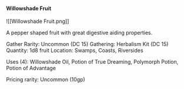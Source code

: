 #### Willowshade Fruit

![[Willowshade Fruit.png]]

A pepper shaped fruit with great digestive aiding properties. 

Gather Rarity: Uncommon (DC 15)
Gathering: Herbalism Kit (DC 15)
Quantity: 1d8 fruit
Location: Swamps, Coasts, Riversides

Uses (4): Willowshade Oil, Potion of True Dreaming, Polymorph Potion, Potion of Advantage 

Pricing rarity: Uncommon (10gp)